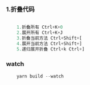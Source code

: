 ### 1.折叠代码
```js 
    
    1.折叠所有 Ctrl+K+0 
    2.展开所有 Ctrl+K+J
    3.折叠当前方法 Ctrl+Shift+[ 
    4.展开当前方法 Ctrl+Shift+]
    5.递归展开折叠 Ctrl+k Ctrl+] 
```

### watch
```js 
    yarn build --watch
```